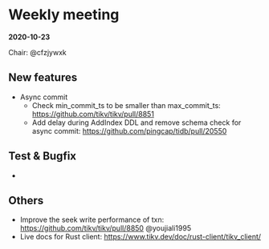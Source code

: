 # Weekly meeting

**2020-10-23**

Chair: @cfzjywxk 

## New features

* Async commit
  * Check min_commit_ts to be smaller than max_commit_ts: https://github.com/tikv/tikv/pull/8851
  *  Add delay during AddIndex DDL and remove schema check for async commit: https://github.com/pingcap/tidb/pull/20550

## Test & Bugfix
  * 

## Others
  * Improve the seek write performance of txn: https://github.com/tikv/tikv/pull/8850 @youjiali1995 
  * Live docs for Rust client: https://www.tikv.dev/doc/rust-client/tikv_client/
